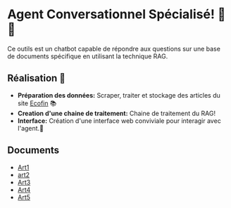 # Agent Conversationnel Spécialisé! 🚀🤖

Ce outils est un chatbot capable de répondre aux questions sur une base de documents spécifique en utilisant la technique RAG.

## Réalisation 🔗

- **Préparation des données:** Scraper, traiter et stockage des articles du site [Ecofin](https://www.agenceecofin.com/a-la-une/recherche-article?filterTitle=&submit.x=0&submit.y=0&filterTousLesFils=Tous&filterCategories=Sous-rubrique&filterDateFrom=&filterDateTo=&option=com_dmk2articlesfilter&view=articles&filterFrench=French&Itemid=269&userSearch=1&layout=#dmk2articlesfilter_results) 📚
- **Creation d'une chaine de traitement:** Chaine de traitement du RAG! 
- **Interface:** Création d'une interface web conviviale pour interagir avec l'agent.💬

## Documents

- [Art1](https://www.agenceecofin.com/metaux/1601-115256-cote-d-ivoire-un-programme-de-forage-de-3-000-m-a-commence-au-projet-de-lithium-atex)
- [art2](https://www.agenceecofin.com/sucre/1601-115255-egypte-l-esiic-arrete-la-production-de-sucre-de-canne-a-abu-qurqas)
- [Art3](https://www.agenceecofin.com/formation/1601-115254-l-association-africtivistes-lance-une-formation-en-ligne-sur-la-cybersecurite)
- [Art4](https://www.agenceecofin.com/graphite/1601-115253-tanzanie-marula-mining-obtient-sept-licences-pour-l-exploration-du-graphite)
- [Art5](https://www.agenceecofin.com/transports/1601-115251-kenya-airways-interdite-de-voler-depuis/vers-dar-es-salaam-a-partir-du-22-janvier-2024)

